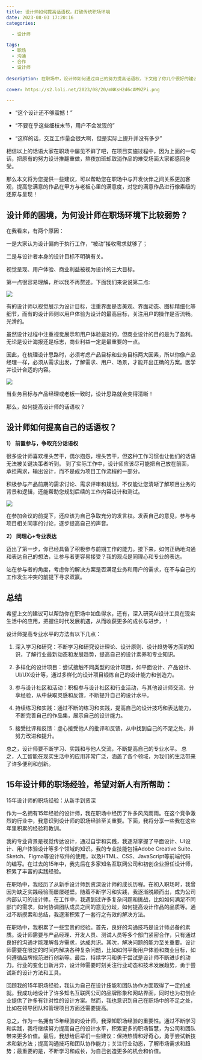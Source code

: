 ```yaml
---
title: 设计师如何提高话语权，打破传统职场环境
date: 2023-08-03 17:20:16
categories:

  - 设计师

tags:
  - 职场
  - 沟通
  - 合作
  - 设计师
  
description: 在职场中，设计师如何通过自己的努力提高话语权，下文给了你几个很好的建议。

cover: https://s2.loli.net/2023/08/20/mNKsH2d6cAM9ZPi.png

---
```


- “这个设计还不够震撼！”

- “不要在乎这些细枝末节，用户不会发现的”

- “这样的话，交互工作量会很大啊，但是实际上提升并没有多少”

相信以上的话语大家在职场中屡见不鲜了吧，在项目实施过程中，因为上面的一句话，把原有的努力设计推翻重做，熬夜加班却取消作品的难受场面大家都感同身受。

那么本文将为您提供一些建议，可以帮助您在职场中与开发伙伴之间关系更加客观，提高您满意的作品在甲方与老板心里的满意度，对您的满意作品进行像素级的还原与呈现！

## 设计师的困境，为何设计师在职场环境下比较弱势？

在我看来，有两个原因：

一是大家认为设计偏向于执行工作，“被动”接收需求就够了；

二是与设计者本身的设计目标不明确有关。

视觉呈现、用户体验、商业利益被视为设计的三大目标。

第一点很容易理解，所以我不再赘述。下面我们来说说第二点:

![](https://s2.loli.net/2023/08/20/mNKsH2d6cAM9ZPi.png)

有的设计师以视觉展示为设计目标，注重界面是否美观、界面动态、图标精细化等细节，而有的设计师则以用户体验为设计的最高目标，关注用户的操作是否流畅。光滑的。

虽然设计过程中注重视觉展示和用户体验是对的，但商业设计的目的是为了盈利。无论是设计海报还是标志，商业利益一定是最重要的一点。

因此，在梳理设计思路时，必须考虑产品目标和业务目标两大因素，所以你像产品经理一样，必须从需求出发，了解需求、用户、场景，才能开出正确的方案。医学并设计合适的内容。

![](https://s2.loli.net/2023/08/20/Kbsl9OGXLy76kHJ.png)

当业务目标与产品经理或老板一致时，设计思路就会变得清晰！

那么，如何提高设计师的话语权？

## 设计师如何提高自己的话语权？

**1） 前置参与，争取充分话语权**

很多设计师喜欢埋头苦干，偶尔抱怨，埋头苦干，但这种工作习惯也让他们的话语无法被关键决策者听到。
到了实际工作中，设计师应该尽可能把自己放在前面，承担需求，输出设计，而不是成为项目工作流程的一部分。

积极参与产品前期的需求讨论、需求评审和规划，不仅能让您清晰了解项目业务的背景和逻辑，还能帮助您规划后续的工作内容设计和测试。

![](https://s2.loli.net/2023/08/20/hQbuKZSOT8Cvpqk.png)


在参加会议的前提下，还应该为自己争取充分的发言权。发表自己的意见，参与与项目相关同事的讨论，逐步提高自己的声音。

**2） 同理心+专业表达**

迈出了第一步，你已经具备了积极参与前期工作的能力。接下来，如何正确地沟通和表达自己的想法，让参与者更容易接受？我的观点是同理心和专业的表达。

站在参与者的角度，考虑你的解决方案是否满足业务和用户的需求，在不与自己的工作发生冲突的前提下寻求双赢。

## 总结

希望上文的建议可以帮助你在职场中如鱼得水，还有，深入研究Ai设计工具在现实生活中的应用，把握住时代发展机遇，从而收获更多的成长与进步，！

设计师提高专业水平的方法有以下几点：

1. 深入学习和研究：不断学习和研究设计理论、设计原则、设计趋势等方面的知识，了解行业最新动态和发展趋势，提高自己的设计素养和专业知识。

2. 多样化的设计项目：尝试接触不同类型的设计项目，如平面设计、产品设计、UI/UX设计等，通过多样化的设计项目锻炼自己的设计能力和创造力。

3. 参与设计社区和活动：积极参与设计社区和行业活动，与其他设计师交流、分享经验，从中获取灵感和反馈，不断提升自己的设计水平。

4. 持续练习和实践：通过不断的练习和实践，提高自己的设计技巧和表达能力，不断完善自己的作品集，展示自己的设计能力。

5. 接受批评和反馈：虚心接受他人的批评和反馈，从中找到自己的不足之处，并努力改进和提升。

总之，设计师要不断学习、实践和与他人交流，不断提高自己的专业水平。
总之，人工智能在现实生活中的应用非常广泛，涵盖了各个领域，为我们的生活带来了许多便利和创新。

## 15年设计师的职场经验，希望对新人有所帮助：

15年设计师的职场经验：从新手到资深

作为一名拥有15年经验的设计师，我在职场中经历了许多风风雨雨。在这个竞争激烈的行业中，我意识到设计师的职场经验至关重要。下面，我将分享一些我在这些年里积累的经验和教训。

我的专业背景是视觉传达设计，通过自学和实践，我逐渐掌握了平面设计、UI设计、用户体验设计等多个领域的知识。我的专业技能包括Adobe Creative Suite、Sketch、Figma等设计软件的使用，以及HTML、CSS、JavaScript等前端代码的编写。在过去的15年中，我先后在多家知名互联网公司和初创企业担任设计师，积累了丰富的实践经验。

在职场中，我经历了从新手设计师到资深设计师的成长历程。在初入职场时，我曾因为缺乏实践经验而屡屡碰壁。随着不断学习和实践，我逐渐脱颖而出，成为公司内部认可的设计师。在工作中，我遇到过许多复杂问题和挑战，比如如何满足不同部门的需求，如何协调团队成员之间的意见分歧，如何提高设计作品的品质等。通过不断摸索和总结，我逐渐积累了一套行之有效的解决方法。

在职场中，我积累了一些宝贵的经验。首先，良好的沟通技巧是设计师必备的素质。设计师需要与产品经理、开发人员、测试人员等多个部门紧密合作，只有通过良好的沟通才能理解各方需求，达成共识。其次，解决问题的能力至关重要。设计师需要在限定的时间内解决各种复杂问题，比如如何平衡用户体验和商业目标，如何遵循品牌规范进行创新等。最后，持续学习和勇于尝试是设计师不断进步的动力。行业的变化日新月异，设计师需要时刻关注行业动态和技术发展趋势，勇于尝试新的设计方法和工具。

回顾我的15年职场经验，我认为自己在设计技能和团队协作方面取得了一定的成就。我成功地设计了许多知名互联网公司的品牌形象和网站界面，同时也为初创企业提供了许多有针对性的设计方案。然而，我也意识到自己在职场中的不足之处，比如在领导团队和管理项目方面还需要提高。

总之，作为一名拥有15年经验的设计师，我深知职场经验的重要性。通过不断学习和实践，我将继续努力提高自己的设计水平，积累更多的职场智慧，为公司和团队带来更多价值。最后，我想给后辈们一些建议：保持热情和好奇心，勇于尝试新技术和新方法；提高沟通技巧和团队协作能力；关注行业动态，了解市场需求和趋势；最重要的是，不断学习和成长，为自己创造更多的机会和价值。


